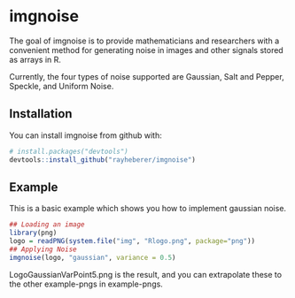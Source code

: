 # imgnoise

The goal of imgnoise is to provide mathematicians and researchers with a convenient method for generating noise in images and other signals stored as arrays in R.

Currently, the four types of noise supported are Gaussian, Salt and Pepper, Speckle, and Uniform Noise.

## Installation

You can install imgnoise from github with:

  ```r
# install.packages("devtools")
devtools::install_github("rayheberer/imgnoise")
```

## Example

This is a basic example which shows you how to implement gaussian noise.

```r
## Loading an image
library(png)
logo = readPNG(system.file("img", "Rlogo.png", package="png"))
## Applying Noise
imgnoise(logo, "gaussian", variance = 0.5)
```
LogoGaussianVarPoint5.png is the result, and you can extrapolate these to the other example-pngs in example-pngs.


